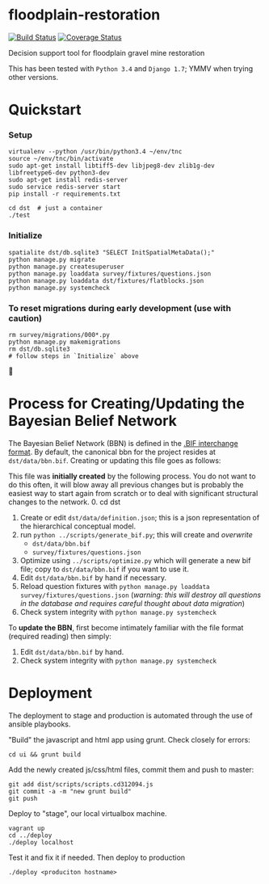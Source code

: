 floodplain-restoration
======================

[![Build Status](https://api.travis-ci.org/Ecotrust/floodplain-restoration.svg)](https://travis-ci.org/Ecotrust/floodplain-restoration)
[![Coverage Status](https://img.shields.io/coveralls/Ecotrust/floodplain-restoration.svg)](https://coveralls.io/r/Ecotrust/floodplain-restoration)

Decision support tool for floodplain gravel mine restoration

This has been tested with `Python 3.4` and `Django 1.7`; YMMV when trying other versions.

# Quickstart

### Setup
	virtualenv --python /usr/bin/python3.4 ~/env/tnc
	source ~/env/tnc/bin/activate
	sudo apt-get install libtiff5-dev libjpeg8-dev zlib1g-dev libfreetype6-dev python3-dev
	sudo apt-get install redis-server
    sudo service redis-server start
	pip install -r requirements.txt

	cd dst  # just a container
	./test

### Initialize

	spatialite dst/db.sqlite3 "SELECT InitSpatialMetaData();"
	python manage.py migrate
	python manage.py createsuperuser
	python manage.py loaddata survey/fixtures/questions.json
	python manage.py loaddata dst/fixtures/flatblocks.json
	python manage.py systemcheck

### To reset migrations during early development (use with caution)
	rm survey/migrations/000*.py
	python manage.py makemigrations
	rm dst/db.sqlite3
	# follow steps in `Initialize` above

# Process for Creating/Updating the Bayesian Belief Network

The Bayesian Belief Network (BBN) is defined in the [.BIF interchange format](http://www.cs.cmu.edu/~fgcozman/Research/InterchangeFormat/Old/xmlbif02.html). By default, the canonical bbn for the project resides at `dst/data/bbn.bif`. Creating or updating this file goes as follows:

This file was **initially created** by the following process. You do not want to do this often, it will blow away all
previous changes but is probably the easiest way to start again from scratch or to deal
with significant structural changes to the network.
0. cd dst
1. Create or edit `dst/data/definition.json`; this is a json representation of the hierarchical conceptual model.
2. run `python ../scripts/generate_bif.py`; this will create and *overwrite*
	- `dst/data/bbn.bif`
	- `survey/fixtures/questions.json`
3. Optimize using `../scripts/optimize.py` which will generate a new bif file; copy to `dst/data/bbn.bif` if you want to use it.
4. Edit `dst/data/bbn.bif` by hand if necessary.
5. Reload question fixtures with `python manage.py loaddata survey/fixtures/questions.json` (*warning: this will destroy all questions in the database and requires careful thought about data migration*)
6. Check system integrity with `python manage.py systemcheck`

To **update the BBN**, first become intimately familiar with the file format (required reading) then simply:

1. Edit `dst/data/bbn.bif` by hand.
2. Check system integrity with `python manage.py systemcheck`

# Deployment

The deployment to stage and production is automated through the use of ansible
playbooks.

"Build" the javascript and html app using grunt. Check closely for errors:

```
cd ui && grunt build
```

Add the newly created js/css/html files, commit them and push to master:

```
git add dist/scripts/scripts.cd312094.js
git commit -a -m "new grunt build"
git push
```

Deploy to "stage", our local virtualbox machine.

```
vagrant up
cd ../deploy
./deploy localhost
```

Test it and fix it if needed. Then deploy to production

```
./deploy <produciton hostname>
```

